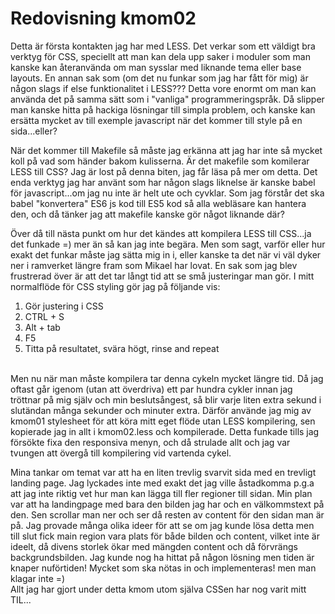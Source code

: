 ---
---

# Redovisning kmom02

Detta är första kontakten jag har med LESS. Det verkar som ett väldigt bra verktyg för CSS, speciellt att man kan dela upp saker i moduler som man kanske kan återanvända om man sysslar med liknande tema eller base layouts. En annan sak som (om det nu funkar som jag har fått för mig) är någon slags if else funktionalitet i LESS??? Detta vore enormt om man kan använda det på samma sätt som i "vanliga" programmeringspråk. Då slipper man kanske hitta på hackiga lösningar till simpla problem, och kanske kan ersätta mycket av till exemple javascript när det kommer till style på en sida...eller?<br>

När det kommer till Makefile så måste jag erkänna att jag har inte så mycket koll på vad som händer bakom kulisserna. Är det makefile som komilerar LESS till CSS? Jag är lost på denna biten, jag får läsa på mer om detta. Det enda verktyg jag har använt som har någon slags liknelse är kanske babel för javascript...om jag nu inte är helt ute och cyvklar. Som jag förstår det ska babel "konvertera" ES6 js kod till ES5 kod så alla webläsare kan hantera den, och då tänker jag att makefile kanske gör något liknande där?<br>

Över då till nästa punkt om hur det kändes att kompilera LESS till CSS...ja det funkade =) mer än så kan jag inte begära. Men som sagt, varför eller hur exakt det funkar måste jag sätta mig in i, eller kanske ta det när vi väl dyker ner i ramverket längre fram som Mikael har lovat. En sak som jag blev frustrerad över är att det tar långt tid att se små justeringar man gör. I mitt normalflöde för CSS styling gör jag på följande vis:<br>

1. Gör justering i CSS<br>
2. CTRL + S<br>
3. Alt + tab<br>
4. F5<br>
5. Titta på resultatet, svära högt, rinse and repeat<br><br>

Men nu när man måste kompilera tar denna cykeln mycket längre tid. Då jag oftast går igenom (utan att överdriva) ett par hundra cykler innan jag tröttnar på mig själv och min beslutsångest, så blir varje liten extra sekund i slutändan många sekunder och minuter extra. Därför använde jag mig av kmom01 stylesheet för att köra mitt eget flöde utan LESS kompilering, sen kopierade jag in allt i kmom02.less och kompilerade. Detta funkade tills jag försökte fixa den responsiva menyn, och då strulade allt och jag var tvungen att övergå till kompilering vid vartenda cykel.<br>

Mina tankar om temat var att ha en liten trevlig svarvit sida med en trevligt landing page. Jag lyckades inte med exakt det jag ville åstadkomma p.g.a att jag inte riktig vet hur man kan lägga till fler regioner till sidan. Min plan var att ha landingpage med bara den bilden jag har och en välkommstext på den. Sen scrollar man ner och ser då resten av content för den sidan man är på. Jag provade många olika ideer för att se om jag kunde lösa detta men till slut fick main region vara plats för både bilden och content, vilket inte är ideelt, då divens storlek ökar med mängden content och då förvrängs backgrundsbilden. Jag kunde nog ha hittat på någon lösning men tiden är knaper nuförtiden! Mycket som ska nötas in och implementeras! men man klagar inte =) <br>
Allt jag har gjort under detta kmom utom själva CSSen har nog varit mitt TIL...
